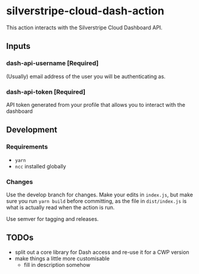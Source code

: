 # silverstripe-cloud-dash-action

This action interacts with the Silverstripe Cloud Dashboard API.

## Inputs

### dash-api-username [Required]

(Usually) email address of the user you will be authenticating as.

### dash-api-token [Required]

API token generated from your profile that allows you to interact with 
the dashboard

## Development

### Requirements

- `yarn`
- `ncc` installed globally

### Changes

Use the develop branch for changes. Make your edits in `index.js`, but make
sure you run `yarn build` before committing, as the file in `dist/index.js`
is what is actually read when the action is run.

Use semver for tagging and releases.

## TODOs

- split out a core library for Dash access and re-use it for a CWP version
- make things a little more customisable
    - fill in description somehow
